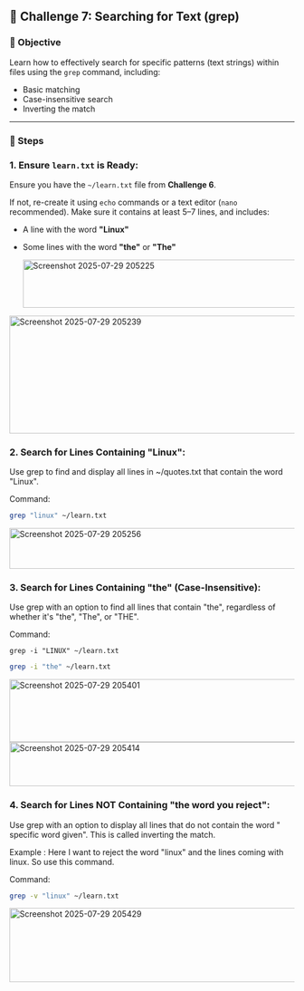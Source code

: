 ## 🎯 Challenge 7: Searching for Text (grep)

### 🧠 Objective
Learn how to effectively search for specific patterns (text strings) within files using the `grep` command, including:
- Basic matching
- Case-insensitive search
- Inverting the match

---

### 🔧 Steps

### 1. Ensure `learn.txt` is Ready:
Ensure you have the `~/learn.txt` file from **Challenge 6**.

If not, re-create it using `echo` commands or a text editor (`nano` recommended). Make sure it contains at least 5–7 lines, and includes:
- A line with the word **"Linux"**
- Some lines with the word **"the"** or **"The"**

  <img width="1789" height="85" alt="Screenshot 2025-07-29 205225" src="https://github.com/user-attachments/assets/1da03a3d-f2d8-4c53-a4b9-971b278e4528" />

<img width="1208" height="208" alt="Screenshot 2025-07-29 205239" src="https://github.com/user-attachments/assets/645eb02c-b70e-459f-aff7-988e0c9cd8d1" />


### 2. Search for Lines Containing "Linux":

Use grep to find and display all lines in ~/quotes.txt that contain the word "Linux".

Command:

```Bash
grep "linux" ~/learn.txt
```

<img width="1052" height="72" alt="Screenshot 2025-07-29 205256" src="https://github.com/user-attachments/assets/a811f947-6d73-477b-ac08-b54c58b8cfef" />


### 3. Search for Lines Containing "the" (Case-Insensitive):

Use grep with an option to find all lines that contain "the", regardless of whether it's "the", "The", or "THE".

Command:

```
grep -i "LINUX" ~/learn.txt
```

```Bash
grep -i "the" ~/learn.txt
```

<img width="931" height="111" alt="Screenshot 2025-07-29 205401" src="https://github.com/user-attachments/assets/325eb887-2f57-499a-a900-fd945f8568d5" />

<img width="1166" height="78" alt="Screenshot 2025-07-29 205414" src="https://github.com/user-attachments/assets/ab7ffd6f-ecbc-474f-a153-ad410daf4f78" />


### 4. Search for Lines NOT Containing "the word you reject":

Use grep with an option to display all lines that do not contain the word " specific word given". This is called inverting the match.

Example : Here I want to reject the word "linux" and the lines coming with linux. So use this command.

Command:

```Bash
grep -v "linux" ~/learn.txt
```

<img width="1376" height="131" alt="Screenshot 2025-07-29 205429" src="https://github.com/user-attachments/assets/1c400ad6-8d46-4c0e-b785-40fe606d3b0f" />
